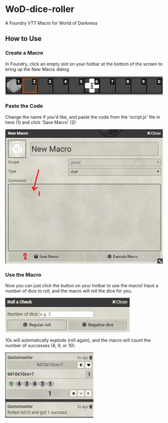 # WoD-dice-roller
A Foundry VTT Macro for World of Darkness

## How to Use

### Create a Macro
In Foundry, click an empty slot on your hotbar at the bottom of the screen to bring up the New Macro dialog

![New Macro](step1.png)

### Paste the Code
Change the name if you'd like, and paste the code from the 'script.js' file in here (1) and click 'Save Macro' (2)

![Paste Code](step2.png)

### Use the Macro
Now you can just click the button on your hotbar to use the macro! Input a number of dice to roll, and the macro will roll the dice for you.

![Use Macro](step3.png)

10s will automatically explode (roll again), and the macro will count the number of successes (8, 9, or 10).

![Paste Code](step4.png)
